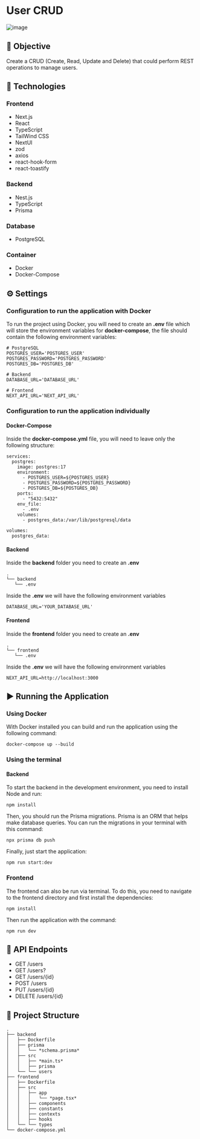 # User CRUD

![image](https://github.com/user-attachments/assets/8a1e1e97-3d7f-4d08-af74-bae9ed86a4b0)

## 🎯 Objective
Create a CRUD (Create, Read, Update and Delete) that could perform REST operations to manage users.

## 🧰 Technologies

### Frontend
- Next.js
- React
- TypeScript
- TailWind CSS
- NextUI
- zod
- axios
- react-hook-form
- react-toastify

### Backend
- Nest.js
- TypeScript
- Prisma

### Database
- PostgreSQL

### Container
- Docker
- Docker-Compose

## ⚙️ Settings
### Configuration to run the application with Docker
To run the project using Docker, you will need to create an **.env** file which will store the environment variables for **docker-compose**, the file should contain the following environment variables:
```
# PostgreSQL
POSTGRES_USER='POSTGRES_USER'
POSTGRES_PASSWORD='POSTGRES_PASSWORD'
POSTGRES_DB='POSTGRES_DB'

# Backend
DATABASE_URL='DATABASE_URL'

# Frontend
NEXT_API_URL='NEXT_API_URL'
```

### Configuration to run the application individually
#### Docker-Compose
Inside the **docker-compose.yml** file, you will need to leave only the following structure:
```
services:
  postgres:
    image: postgres:17
    environment:
      - POSTGRES_USER=${POSTGRES_USER}
      - POSTGRES_PASSWORD=${POSTGRES_PASSWORD}
      - POSTGRES_DB=${POSTGRES_DB}
    ports:
      - "5432:5432"
    env_file:
      - .env
    volumes:
      - postgres_data:/var/lib/postgresql/data

volumes:
  postgres_data:
```

#### Backend
Inside the **backend** folder you need to create an **.env**
```
.
└── backend
   └── .env
```
Inside the **.env** we will have the following environment variables
```
DATABASE_URL='YOUR_DATABASE_URL'
```

#### Frontend
Inside the **frontend** folder you need to create an **.env**
```
.
└── frontend
   └── .env
```
Inside the **.env** we will have the following environment variables
```
NEXT_API_URL=http://localhost:3000
```
## ▶️ Running the Application
### Using Docker
With Docker installed you can build and run the application using the following command:
```
docker-compose up --build
```
### Using the terminal
#### Backend

To start the backend in the development environment, you need to install Node and run:

```
npm install
```

Then, you should run the Prisma migrations. Prisma is an ORM that helps make database queries. You can run the migrations in your terminal with this command:

```
npx prisma db push
```

Finally, just start the application:

```
npm run start:dev
```

### Frontend

The frontend can also be run via terminal. To do this, you need to navigate to the frontend directory and first install the dependencies:

```
npm install
```

Then run the application with the command:

```
npm run dev
```

## 🚪 API Endpoints

- GET /users
- GET /users?
- GET /users/{id}
- POST /users
- PUT /users/{id}
- DELETE /users/{id}

## 📂 Project Structure
```
.
├── backend
│   ├── Dockerfile
│   ├── prisma
│   │   └── *schema.prisma*
│   ├── src
│   │   ├── *main.ts*
│   │   ├── prisma
│   └── └── users
├── frontend
│   ├── Dockerfile
│   ├── src
│   │   ├── app
│   │   │   └── *page.tsx*
│   │   ├── components
│   │   ├── constants
│   │   ├── contexts
│   │   ├── hooks
│   └── └── types
└── docker-compose.yml
```